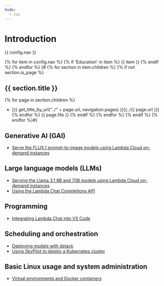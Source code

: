 ```yaml
---
hide:
  - toc
---
```


# Introduction

{{ config.nav }}

{% for item in config.nav %}
  {% if 'Education' in item %}
    {{ item }}
  {% endif %}
{% endfor %}
{#
    {% for section in item.children %}
      {% if not section.is_page %}

## {{ section.title }}

{% for page in section.children %}
- [{{ get_title_by_url("../" + page.url, navigation.pages) }}](../{{ page.url }}){% endfor %}
{{ page.file }}
      {% endif %}
    {% endfor %}
  {% endif %}
{% endfor %}#}

## Generative AI (GAI)

- [Serve the FLUX.1 prompt-to-image models using Lambda Cloud on-demand
  instances](generative-ai/flux-prompt-to-image.md)

## Large language models (LLMs)

- [Serving the Llama 3.1 8B and 70B models using Lambda Cloud on-demand instances](large-language-models/serving-llama-3-1-docker.md)
- [Using the Lambda Chat Completions API](large-language-models/lambda-chat-api.md)

## Programming

- [Integrating Lambda Chat into VS Code](programming/vs-code-lambda-chat.md)

## Scheduling and orchestration

- [Deploying models with dstack](scheduling-and-orchestration/dstack-vllm-llama-3-1.md)
- [Using SkyPilot to deploy a Kubernetes cluster](scheduling-and-orchestration/skypilot-deploy-kubernetes.md)

## Basic Linux usage and system administration

- [Virtual environments and Docker containers](linux-usage/virtual-environments-containers.md)
